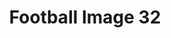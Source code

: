 ---
title: Football Image 32
image_path: /images/gallery/DSC_0633.JPG
link: 
description: Football Image 32
---